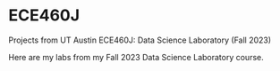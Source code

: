 # ECE460J
Projects from UT Austin ECE460J: Data Science Laboratory (Fall 2023)

Here are my labs from my Fall 2023 Data Science Laboratory course.
